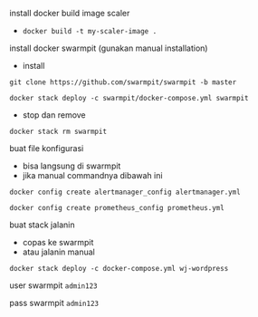 install docker
build image scaler
- ```docker build -t my-scaler-image .```

install docker swarmpit (gunakan manual installation)
- install

```git clone https://github.com/swarmpit/swarmpit -b master```

```docker stack deploy -c swarmpit/docker-compose.yml swarmpit```

- stop dan remove
  
```docker stack rm swarmpit```


buat file konfigurasi
- bisa langsung di swarmpit
- jika manual commandnya dibawah ini

```docker config create alertmanager_config alertmanager.yml```

```docker config create prometheus_config prometheus.yml```

buat stack jalanin
- copas ke swarmpit
- atau jalanin manual

```docker stack deploy -c docker-compose.yml wj-wordpress```

user swarmpit ```admin123```

pass swarmpit ```admin123```
